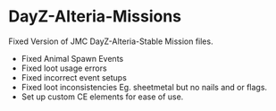 # DayZ-Alteria-Missions
Fixed Version of JMC DayZ-Alteria-Stable Mission files.

- Fixed Animal Spawn Events
- Fixed loot usage errors
- Fixed incorrect event setups
- Fixed loot inconsistencies Eg. sheetmetal but no nails and or flags.
- Set up custom CE elements for ease of use.

